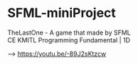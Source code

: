 # SFML-miniProject
  TheLastOne - A game that made by SFML<br>
  CE KMITL Programming Fundamental | 1D
  
  --> https://youtu.be/-89J2sKtzcw
